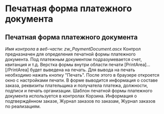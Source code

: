 ﻿---
description: 2.4.7
---
# Печатная форма платежного документа
## Печатная форма платежного документа
*Имя контрола в веб-части: zw_PaymentDocument.ascx*
Контрол предназначен для определения печатной формы платежного документа. Под платежным документом подразумевается счет, квитанция и т.д.
Верстка формы внутри области печати  [PrintArea]...[/PrintArea] будет выведена на печать. Для вывода на печать необходимо нажать кнопку "Печать". После этого в браузере откроется окно с настройками печати.
В форме выводится информация о составе заказа, реквизиты плательщика и получатела платежа, должности, подписи и печать организации.
Шаблон печатной формы платежного документа используется в контролах Корзина. Информация о подтверждённом заказе, Журнал заказов по заказам, Журнал заказов по реализациям.

